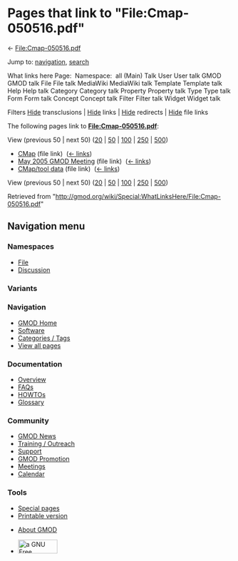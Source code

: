 <div id="mw-page-base" class="noprint">

</div>

<div id="mw-head-base" class="noprint">

</div>

<div id="content" class="mw-body" role="main">

<span id="top"></span>

<div id="mw-js-message" style="display:none;">

</div>



# <span dir="auto">Pages that link to "File:Cmap-050516.pdf"</span>

<div id="bodyContent">

<div id="contentSub">

←
[File:Cmap-050516.pdf](/wiki/File:Cmap-050516.pdf "File:Cmap-050516.pdf")

</div>

<div id="jump-to-nav" class="mw-jump">

Jump to: [navigation](#mw-navigation), [search](#p-search)

</div>

<div id="mw-content-text">

What links here Page:  Namespace:  all (Main) Talk User User talk GMOD
GMOD talk File File talk MediaWiki MediaWiki talk Template Template talk
Help Help talk Category Category talk Property Property talk Type Type
talk Form Form talk Concept Concept talk Filter Filter talk Widget
Widget talk

Filters
[Hide](/mediawiki/index.php?title=Special:WhatLinksHere/File:Cmap-050516.pdf&hidetrans=1 "Special:WhatLinksHere/File:Cmap-050516.pdf")
transclusions \|
[Hide](/mediawiki/index.php?title=Special:WhatLinksHere/File:Cmap-050516.pdf&hidelinks=1 "Special:WhatLinksHere/File:Cmap-050516.pdf")
links \|
[Hide](/mediawiki/index.php?title=Special:WhatLinksHere/File:Cmap-050516.pdf&hideredirs=1 "Special:WhatLinksHere/File:Cmap-050516.pdf")
redirects \|
[Hide](/mediawiki/index.php?title=Special:WhatLinksHere/File:Cmap-050516.pdf&hideimages=1 "Special:WhatLinksHere/File:Cmap-050516.pdf")
file links

The following pages link to
**[File:Cmap-050516.pdf](/wiki/File:Cmap-050516.pdf "File:Cmap-050516.pdf")**:

View (previous 50 \| next 50)
([20](/mediawiki/index.php?title=Special:WhatLinksHere/File:Cmap-050516.pdf&limit=20 "Special:WhatLinksHere/File:Cmap-050516.pdf")
\|
[50](/mediawiki/index.php?title=Special:WhatLinksHere/File:Cmap-050516.pdf&limit=50 "Special:WhatLinksHere/File:Cmap-050516.pdf")
\|
[100](/mediawiki/index.php?title=Special:WhatLinksHere/File:Cmap-050516.pdf&limit=100 "Special:WhatLinksHere/File:Cmap-050516.pdf")
\|
[250](/mediawiki/index.php?title=Special:WhatLinksHere/File:Cmap-050516.pdf&limit=250 "Special:WhatLinksHere/File:Cmap-050516.pdf")
\|
[500](/mediawiki/index.php?title=Special:WhatLinksHere/File:Cmap-050516.pdf&limit=500 "Special:WhatLinksHere/File:Cmap-050516.pdf"))

- [CMap](/wiki/CMap "CMap") (file link) ‎
  <span class="mw-whatlinkshere-tools">([←
  links](/mediawiki/index.php?title=Special:WhatLinksHere&target=CMap "Special:WhatLinksHere"))</span>
- [May 2005 GMOD
  Meeting](/wiki/May_2005_GMOD_Meeting "May 2005 GMOD Meeting") (file
  link) ‎ <span class="mw-whatlinkshere-tools">([←
  links](/mediawiki/index.php?title=Special:WhatLinksHere&target=May+2005+GMOD+Meeting "Special:WhatLinksHere"))</span>
- [CMap/tool data](/wiki/CMap/tool_data "CMap/tool data") (file link) ‎
  <span class="mw-whatlinkshere-tools">([←
  links](/mediawiki/index.php?title=Special:WhatLinksHere&target=CMap%2Ftool+data "Special:WhatLinksHere"))</span>

View (previous 50 \| next 50)
([20](/mediawiki/index.php?title=Special:WhatLinksHere/File:Cmap-050516.pdf&limit=20 "Special:WhatLinksHere/File:Cmap-050516.pdf")
\|
[50](/mediawiki/index.php?title=Special:WhatLinksHere/File:Cmap-050516.pdf&limit=50 "Special:WhatLinksHere/File:Cmap-050516.pdf")
\|
[100](/mediawiki/index.php?title=Special:WhatLinksHere/File:Cmap-050516.pdf&limit=100 "Special:WhatLinksHere/File:Cmap-050516.pdf")
\|
[250](/mediawiki/index.php?title=Special:WhatLinksHere/File:Cmap-050516.pdf&limit=250 "Special:WhatLinksHere/File:Cmap-050516.pdf")
\|
[500](/mediawiki/index.php?title=Special:WhatLinksHere/File:Cmap-050516.pdf&limit=500 "Special:WhatLinksHere/File:Cmap-050516.pdf"))

</div>

<div class="printfooter">

Retrieved from
"<http://gmod.org/wiki/Special:WhatLinksHere/File:Cmap-050516.pdf>"

</div>

<div id="catlinks" class="catlinks catlinks-allhidden">

</div>

<div class="visualClear">

</div>

</div>

</div>

<div id="mw-navigation">

## Navigation menu

<div id="mw-head">



<div id="left-navigation">

<div id="p-namespaces" class="vectorTabs" role="navigation"
aria-labelledby="p-namespaces-label">

### Namespaces

- <span id="ca-nstab-image"><a href="/wiki/File:Cmap-050516.pdf" accesskey="c"
  title="View the file page [c]">File</a></span>
- <span id="ca-talk"><a
  href="/mediawiki/index.php?title=File_talk:Cmap-050516.pdf&amp;action=edit&amp;redlink=1"
  accesskey="t"
  title="Discussion about the content page [t]">Discussion</a></span>

</div>

<div id="p-variants" class="vectorMenu emptyPortlet" role="navigation"
aria-labelledby="p-variants-label">

### 

### Variants[](#)

<div class="menu">

</div>

</div>

</div>

<div id="right-navigation">





</div>



</div>

</div>

</div>

<div id="mw-panel">

<div id="p-logo" role="banner">

<a href="/wiki/Main_Page"
style="background-image: url(http://gmod.org/images/GMOD-cogs.png);"
title="Visit the main page"></a>

</div>

<div id="p-Navigation" class="portal" role="navigation"
aria-labelledby="p-Navigation-label">

### Navigation

<div class="body">

- <span id="n-GMOD-Home">[GMOD Home](/wiki/Main_Page)</span>
- <span id="n-Software">[Software](/wiki/GMOD_Components)</span>
- <span id="n-Categories-.2F-Tags">[Categories /
  Tags](/wiki/Categories)</span>
- <span id="n-View-all-pages">[View all
  pages](/wiki/Special:AllPages)</span>

</div>

</div>

<div id="p-Documentation" class="portal" role="navigation"
aria-labelledby="p-Documentation-label">

### Documentation

<div class="body">

- <span id="n-Overview">[Overview](/wiki/Overview)</span>
- <span id="n-FAQs">[FAQs](/wiki/Category:FAQ)</span>
- <span id="n-HOWTOs">[HOWTOs](/wiki/Category:HOWTO)</span>
- <span id="n-Glossary">[Glossary](/wiki/Glossary)</span>

</div>

</div>

<div id="p-Community" class="portal" role="navigation"
aria-labelledby="p-Community-label">

### Community

<div class="body">

- <span id="n-GMOD-News">[GMOD News](/wiki/GMOD_News)</span>
- <span id="n-Training-.2F-Outreach">[Training /
  Outreach](/wiki/Training_and_Outreach)</span>
- <span id="n-Support">[Support](/wiki/Support)</span>
- <span id="n-GMOD-Promotion">[GMOD
  Promotion](/wiki/GMOD_Promotion)</span>
- <span id="n-Meetings">[Meetings](/wiki/Meetings)</span>
- <span id="n-Calendar">[Calendar](/wiki/Calendar)</span>

</div>

</div>

<div id="p-tb" class="portal" role="navigation"
aria-labelledby="p-tb-label">

### Tools

<div class="body">

- <span id="t-specialpages"><a href="/wiki/Special:SpecialPages" accesskey="q"
  title="A list of all special pages [q]">Special pages</a></span>
- <span id="t-print"><a
  href="/mediawiki/index.php?title=Special:WhatLinksHere/File:Cmap-050516.pdf&amp;printable=yes"
  rel="alternate" accesskey="p"
  title="Printable version of this page [p]">Printable version</a></span>

</div>

</div>

</div>

</div>

<div id="footer" role="contentinfo">

- <span id="footer-places-about">[About
  GMOD](/wiki/GMOD:About "GMOD:About")</span>

<!-- -->

- <span id="footer-copyrightico">[<img src="http://www.gnu.org/graphics/gfdl-logo-small.png" width="88"
  height="31" alt="a GNU Free Documentation License" />](http://www.gnu.org/licenses/fdl-1.3.html)</span>




</div>
